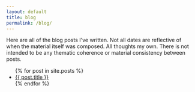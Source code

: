 ```yaml
---
layout: default
title: blog
permalink: /blog/
---
```


Here are all of the blog posts I've written. Not all dates are reflective of when the material itself was composed. All thoughts my own. There is not intended to be any thematic coherence or material consistency between posts. 

<ul>
  {% for post in site.posts %}
    <li>
      <a href="{{ post.url }}">{{ post.title }}</a>
    </li>
  {% endfor %}
</ul>
